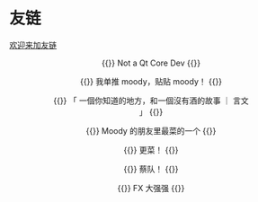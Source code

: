 # 友链

[欢迎来加友链](https://github.com/moodyhunter/moodyhunter/issues/new?template=new-friends.md&title=我要加友链！)

<div class="full-width">
<div style="text-align: center; margin-left: 8vw; margin-right: 8vw">

{{<card name="我自己" domain="mooody.me" avatar="https://avatars.githubusercontent.com/u/76251897">}}
Not a Qt Core Dev
{{</card>}}

{{<card name="sh1marin" domain="sh1mar.in" avatar="https://avatars.githubusercontent.com/u/30021675">}}
我单推 moody，贴贴 moody！
{{</card>}}

{{<card name="axionl" domain="axionl.me" avatar="https://avatars.githubusercontent.com/u/8396456">}}
「 一個你知道的地方，和一個沒有酒的故事 ｜ 言文 」
{{</card>}}

{{<card name="Coelacanthus" domain="blog.coelacanthus.moe" avatar="https://blog.coelacanthus.moe/icon.png">}}
Moody 的朋友里最菜的一个
{{</card>}}

{{<card name="Zirnc" domain="blog.chungzh.cn" avatar="https://avatars.githubusercontent.com/u/42088872">}}
更菜！
{{</card>}}

{{<card name="cubercsl" domain="cubercsl.site" avatar="https://avatars.githubusercontent.com/u/22931465">}}
蔡队！
{{</card>}}

{{<card name="FantasqueX" domain="fantac.at" avatar="https://avatars.githubusercontent.com/u/46747123">}}
FX 大强强
{{</card>}}

</div>
</div>
